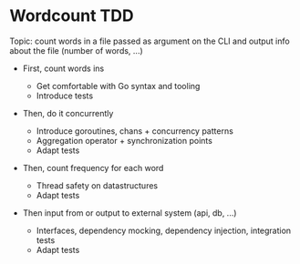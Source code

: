 # Wordcount TDD

Topic: count words in a file passed as argument on the CLI and output info about the file (number of words, ...)

* First, count words ins
    * Get comfortable with Go syntax and tooling
    * Introduce tests
    
* Then, do it concurrently
    * Introduce goroutines, chans + concurrency patterns
    * Aggregation operator + synchronization points
    * Adapt tests

* Then, count frequency for each word
     * Thread safety on datastructures
     * Adapt tests

* Then input from or output to external system (api, db, ...)
    * Interfaces, dependency mocking, dependency injection, integration tests
    * Adapt tests